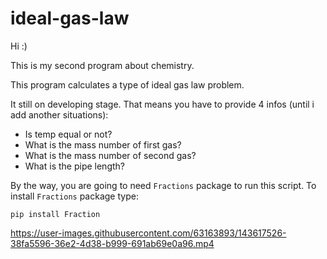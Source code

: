 # ideal-gas-law
Hi :)

This is my second program about chemistry.

This program calculates a type of ideal gas law problem.

It still on developing stage. That means you have to provide 4 infos (until i add another situations):

- Is temp equal or not?
- What is the mass number of first gas?
- What is the mass number of second gas?
- What is the pipe length?

By the way, you are going to need `Fractions` package to run this script. To install `Fractions` package type:
```
pip install Fraction
```

https://user-images.githubusercontent.com/63163893/143617526-38fa5596-36e2-4d38-b999-691ab69e0a96.mp4
